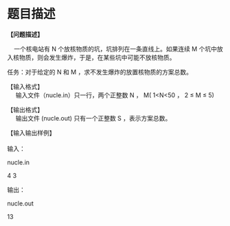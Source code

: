 # 题目描述


<p>
<b>【问题描述】</b> 
</p>
<p align="left">
    一个核电站有 N 个放核物质的坑，坑排列在一条直线上。如果连续 M 个坑中放入核物质，则会发生爆炸，于是，在某些坑中可能不放核物质。
</p>
<p>
任务：对于给定的 N 和 M ，求不发生爆炸的放置核物质的方案总数。
</p>
<p>
【输入格式】 <br/>
     输入文件（nucle.in）只一行，两个正整数 N ， M( 1&lt;N&lt;50 ， 2 ≤ M ≤ 5)
</p>
<p>
【输出格式】 <br/>
     输出文件 (nucle.out) 只有一个正整数 S ，表示方案总数。
</p>
<p>
【输入输出样例】<br/>
 <b><br/>
</b>输入：
</p>
<p>
nucle.in
</p>
<p>
4 3
</p>
<p>
输出：
</p>
<p>
nucle.out
</p>
<p>
13
</p>
